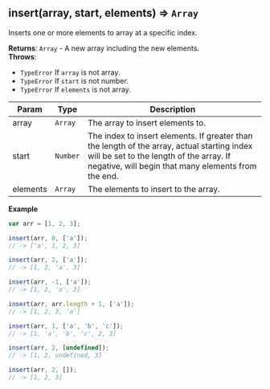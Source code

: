 <a name="insert"></a>

## insert(array, start, elements) ⇒ <code>Array</code>
Inserts one or more elements to array at a specific index.

**Returns**: <code>Array</code> - A new array including the new elements.  
**Throws**:

- <code>TypeError</code> If `array` is not array.
- <code>TypeError</code> If `start` is not number.
- <code>TypeError</code> If `elements` is not array.


| Param | Type | Description |
| --- | --- | --- |
| array | <code>Array</code> | The array to insert elements to. |
| start | <code>Number</code> | The index to insert elements. If greater than the length of the array, actual starting index will be set to the length of the array. If negative, will begin that many elements from the end. |
| elements | <code>Array</code> | The elements to insert to the array. |

**Example**  
```js
var arr = [1, 2, 3];

insert(arr, 0, ['a']);
// -> ['a', 1, 2, 3]

insert(arr, 2, ['a']);
// -> [1, 2, 'a', 3]

insert(arr, -1, ['a']);
// -> [1, 2, 'a', 3]

insert(arr, arr.length + 1, ['a']);
// -> [1, 2, 3, 'a']

insert(arr, 1, ['a', 'b', 'c']);
// -> [1, 'a', 'b', 'c', 2, 3]

insert(arr, 2, [undefined]);
// -> [1, 2, undefined, 3]

insert(arr, 2, []);
// -> [1, 2, 3]
```
